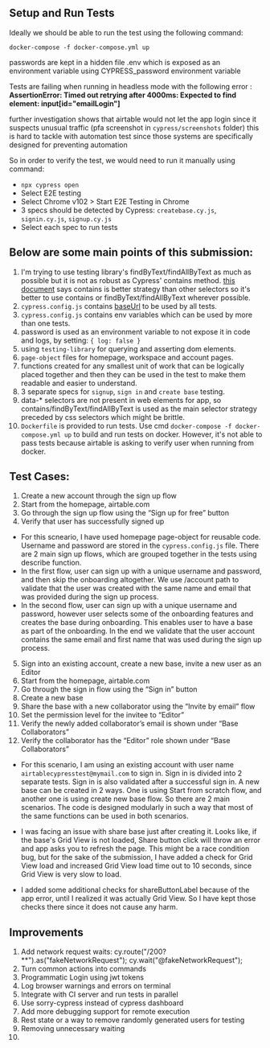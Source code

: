 ## Setup and Run Tests 

Ideally we should be able to run the test using the following command:

`docker-compose -f docker-compose.yml up`

passwords are kept in a hidden file .env which is exposed as an environment variable using CYPRESS_password environment variable

Tests are failing when running in headless mode with the following error : 
**AssertionError: Timed out retrying after 4000ms: Expected to find element: input[id="emailLogin"]**

further investigation shows that airtable would not let the app login since it suspects unusual traffic (pfa screenshot in `cypress/screenshots` folder)
this is hard to tackle with automation test since those systems are specifically designed for preventing automation

So in order to verify the test, we would need to run it manually using command: 
- `npx cypress open`
- Select E2E testing
- Select Chrome v102 > Start E2E Testing in Chrome
- 3 specs should be detected by Cypress: `createbase.cy.js`, `signin.cy.js`, `signup.cy.js`
- Select each spec to run tests



## Below are some main points of this submission: 
1. I'm trying to use testing library's findByText/findAllByText as much as possible but it is not as robust as Cypress' contains method. [this document](https://docs.cypress.io/guides/references/best-practices) says contains is better strategy than other selectors so it's better to use contains or findByText/findAllByText wherever possible.
2. `cypress.config.js` contains [baseUrl](https://www.airtable.com) to be used by all tests.
3. `cypress.config.js` contains env variables which can be used by more than one tests.
4. password is used as an environment variable to not expose it in code and logs, by setting: `{ log: false }`
5. using `testing-library` for querying and asserting dom elements.
6. `page-object` files for homepage, workspace and account pages.
7. functions created for any smallest unit of work that can be logically placed together and then they can be used in the test to make them readable and easier to understand. 
8. 3 separate specs for `signup`, `sign in` and `create base` testing.
9. data-* selectors are not present in web elements for app, so contains/findByText/findAllByText is used as the main selector strategy preceded by css selectors which might be brittle. 
10. `Dockerfile` is provided to run tests. Use cmd `docker-compose -f docker-compose.yml up` to build and run tests on docker. However, it's not able to pass tests because airtable is asking to verify user when running from docker.


## Test Cases:

1. Create a new account through the sign up flow
2. Start from the homepage, airtable.com
3. Go through the sign up flow using the “Sign up for free” button
4. Verify that user has successfully signed up


- For this scneario, I have used homepage page-object for reusable code. Username and password are stored in the `cypress.config.js` file. There are 2 main sign up flows, which are grouped together in the tests using describe function.
- In the first flow, user can sign up with a unique username and password, and then skip the onboarding altogether. We use /account path to validate that the user was created with the same name and email that was provided during the sign up process.  
- In the second flow, user can sign up with a unique username and password, however user selects some of the onboarding features and creates the base during onboarding. This enables user to have a base as part of the onboarding. In the end we validate that the user account contains the same email and first name that was used during the sign up process. 


5. Sign into an existing account, create a new base, invite a new user as an Editor
6. Start from the homepage, airtable.com
7. Go through the sign in flow using the “Sign in” button
8. Create a new base
9. Share the base with a new collaborator using the “Invite by email” flow
10. Set the permission level for the invitee to “Editor”
11. Verify the newly added collaborator’s email is shown under “Base Collaborators”
12. Verify the collaborator has the “Editor” role shown under “Base Collaborators”

- For this scenario, I am using an existing account with user name `airtablecypresstest@mymail.com` to sign in. Sign in is divided into 2 separate tests. Sign in is also validated after a successful sign in. A new base can be created in 2 ways. One is using Start from scratch flow, and another one is using create new base flow. So there are 2 main scenarios. The code is designed modularly in such a way that most of the same functions can be used in both scenarios.

- I was facing an issue with share base just after creating it. Looks like, if the base's Grid View is not loaded, Share button click will throw an error and app asks you to refresh the page. This might be a race condition bug, but for the sake of the submission, I have added a check for Grid View load and increased Grid View load time out to 10 seconds, since Grid View is very slow to load.

- I added some additional checks for shareButtonLabel because of the app error, until I realized it was actually Grid View. So I have kept those checks there since it does not cause any harm. 

## Improvements
1. Add network request waits: cy.route("/200?**").as("fakeNetworkRequest"); cy.wait("@fakeNetworkRequest");
2. Turn common actions into commands
3. Programmatic Login using jwt tokens
4. Log browser warnings and errors on terminal
5. Integrate with CI server and run tests in parallel
6. Use sorry-cypress instead of cypress dashboard
7. Add more debugging support for remote execution
8. Rest state or a way to remove randomly generated users for testing
9. Removing unnecessary waiting
10. 
